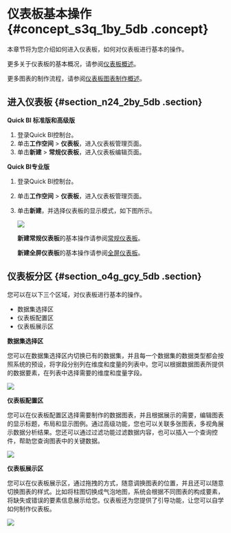 # 仪表板基本操作 {#concept_s3q_1by_5db .concept}

本章节将为您介绍如何进入仪表板，如何对仪表板进行基本的操作。

更多关于仪表板的基本概况，请参阅[仪表板概述](cn.zh-CN/快速入门/报表制作/仪表板概述.md#)。

更多图表的制作流程，请参阅[仪表板图表制作概述](cn.zh-CN/快速入门/报表制作/仪表板图表制作/仪表板图表制作概述.md#)。

## 进入仪表板 {#section_n24_2by_5db .section}

**Quick BI 标准版和高级版**

1.  登录Quick BI控制台。
2.  单击**工作空间** \> **仪表板**，进入仪表板管理页面。
3.  单击**新建** \> **常规仪表板**，进入仪表板编辑页面。

**Quick BI专业版**

1.  登录Quick BI控制台。
2.  单击**工作空间** \> **仪表板**，进入仪表板管理页面。
3.  单击**新建**，并选择仪表板的显示模式，如下图所示。

    ![](http://static-aliyun-doc.oss-cn-hangzhou.aliyuncs.com/assets/img/9111/15435659271432_zh-CN.png)

    **新建常规仪表板**的基本操作请参阅[常规仪表板](cn.zh-CN/快速入门/报表制作/仪表板基本操作/常规模式.md#)。

    **新建全屏仪表板**的基本操作请参阅[全屏仪表板](cn.zh-CN/快速入门/报表制作/仪表板基本操作/全屏模式.md#)。


## 仪表板分区 {#section_o4g_gcy_5db .section}

您可以在以下三个区域，对仪表板进行基本的操作。

-   数据集选择区
-   仪表板配置区
-   仪表板展示区

**数据集选择区**

您可以在数据集选择区内切换已有的数据集，并且每一个数据集的数据类型都会按照系统的预设，将字段分别列在维度和度量的列表中。您可以根据数据图表所提供的数据要素，在列表中选择需要的维度和度量字段。

![](http://static-aliyun-doc.oss-cn-hangzhou.aliyuncs.com/assets/img/9111/15435659276899_zh-CN.png)

**仪表板配置区**

您可以在仪表板配置区选择需要制作的数据图表，并且根据展示的需要，编辑图表的显示标题，布局和显示图例。通过高级功能，您也可以关联多张图表，多视角展示数据分析结果。您还可以通过过滤功能过滤数据内容，也可以插入一个查询控件，帮助您查询图表中的关键数据。

![](http://static-aliyun-doc.oss-cn-hangzhou.aliyuncs.com/assets/img/9111/15435659286900_zh-CN.png)

**仪表板展示区**

您可以在仪表板展示区，通过拖拽的方式，随意调换图表的位置，并且还可以随意切换图表的样式。比如将柱图切换成气泡地图，系统会根据不同图表的构成要素，将缺失或错误的要素信息展示给您。仪表板还为您提供了引导功能，让您可以自学如何制作仪表板。

![](http://static-aliyun-doc.oss-cn-hangzhou.aliyuncs.com/assets/img/9111/15435659281443_zh-CN.png)

